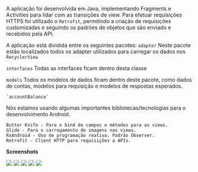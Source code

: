 A aplicação foi desenvolvida em Java, implementando Fragments e Activities para lidar com as transições de view.
Para efetuar requisições HTTPS foi utilizado o `Retrofit`, permitindo a criação de requisições customizadas e seguindo os padrões de objetos que são enviado e recebidos pela API.

A aplicação está dividida entre os seguintes pacotes:
`adapter`
	Neste pacote estão localizados todos os adapter utilizados para carregar os dados nos `RecyclerView`

`interfaces`
	Todas as interfaces ficam dentro desta classe

`models`
	Todos os modelos de dados ficam dentro deste pacote, como dados de contas, modelos para requisição e modelos de respostas esperados.

	`accountBalance`

Nós estamos usando algumas importantes bibliotecas/tecnologias para o desenvolvimento Android.

    Butter Knife - Para o bind de campos e métodos para as views.
    Glide - Para o carregamento de imagens nas views.
    RxAndroid - Uso de programação reativa. Padrão Observer.
    Retrofit - Client HTTP para requisições a APIs.
    
**Screenshots**
 
 ![](/screenshot.jpg) ![](/screenshot/1.jpg) ![](/screenshot/2.jpg) ![](/screenshot/3.jpg) ![](/screenshot/4.jpg)
